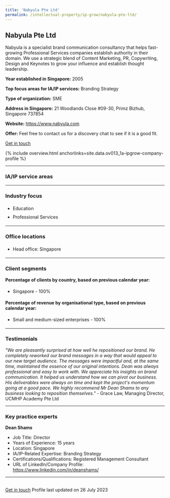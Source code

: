 ```yaml
---
title: 'Nabyula Pte Ltd'
permalink: /intellectual-property/ip-grow/nabyula-pte-ltd/
---
```


## Nabyula Pte Ltd

Nabyula is a specialist brand communication consultancy that helps fast-growing Professional Services companies establish authority in their domain. We use a strategic blend of Content Marketing, PR, Copywriting, Design and Keynotes to grow your influence and establish thought leadership.

<b>Year established in Singapore:</b> 2005

<b>Top focus areas for IA/IP services:</b> Branding Strategy

<b>Type of organization:</b> SME

<b>Address in Singapore:</b> 21 Woodlands Close #09-30, Primz Bizhub, Singapore 737854

<b>Website:</b> <a href='https://www.nabyula.com'>https://www.nabyula.com</a>

<b>Offer:</b> Feel free to contact us for a discovery chat to see if it is a good fit.

<a class='btn' href='https://form.gov.sg/648907da8976520013ecd54d' target='_blank' rel='noopener'>Get in touch</a>

{% include overview.html anchorlinks=site.data.ov013_1a-ipgrow-company-profile %}

---
<a name='ip-related-service-areas'></a>
### IA/IP service areas

---
<a name='industry-focus'></a>
### Industry focus

<ul><li style='line-height: 27px; margin: 0px 0px !important'> Education</li><li style='line-height: 27px; margin: 0px 0px !important'>Professional Services</li></ul>

---
<a name='office-locations'></a>
### Office locations

<ul><li style='line-height: 27px; margin: 0px 0px !important'> Head office: Singapore</li></ul>

---
<a name='client-segments'></a>
### Client segments

**Percentage of clients by country, based on previous calendar year:**

<ul><li style='line-height: 27px; margin: 0px 0px !important'> Singapore - 100%</li></ul>

**Percentage of revenue by organisational type, based on previous calendar year:**

<ul><li style='line-height: 27px; margin: 0px 0px !important'> Small and medium-sized enterprises - 100%</li></ul>

---
<a name='testimonials'></a>
### Testimonials

*"We are pleasantly surprised at how well he repositioned our brand. He completely reworked our brand messages in a way that would appeal to our new target audience. The messages were impactful and, at the same time, maintained the essence of our original intentions.   Dean was always professional and easy to work with. We appreciate his insights on brand communication. It helped us understand how we can pivot our business. His deliverables were always on time and kept the project's momentum going at a good pace.   We highly recommend Mr Dean Shams to any business looking to reposition themselves."* - Grace Law, Managing Director, UCMHP Academy Pte Ltd



---
<a name='key-practice-experts'></a>
### Key practice experts

**Dean Shams**

- Job Title: Director
- Years of Experience: 15 years
- Location: Singapore
- IA/IP-Related Expertise: Branding Strategy
- Certifications/Qualifications: Registered Management Consultant
- URL of LinkedIn/Company Profile: <a href="https://www.linkedin.com/in/deanshams/" target="_blank" rel="noopener">https://www.linkedin.com/in/deanshams/</a>

---

<br>
<a class='btn' href='https://form.gov.sg/648907da8976520013ecd54d' target='_blank' rel='noopener'>Get in touch</a>
Profile last updated on 26 July 2023
